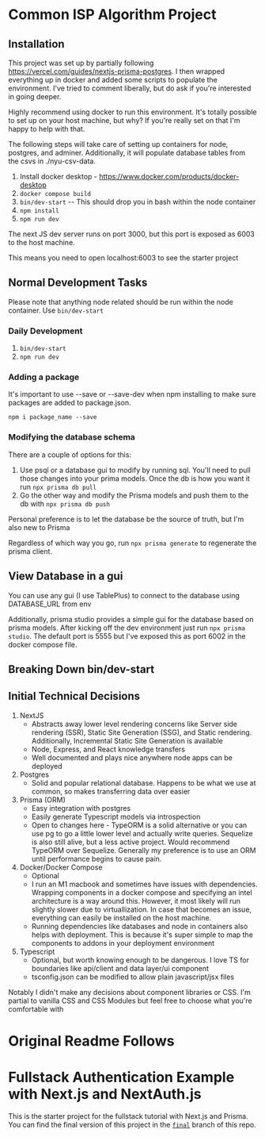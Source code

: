 # Common ISP Algorithm Project
## Installation
This project was set up by partially following https://vercel.com/guides/nextjs-prisma-postgres. I then
wrapped everything up in docker and added some scripts to populate the environment. I've
tried to comment liberally, but do ask if you're interested in going deeper.

Highly recommend using docker to run this environment. It's totally possible to set
up on your host machine, but why? If you're really set on that I'm happy to help with that.

The following steps will take care of setting up containers for node, postgres, and adminer.
Additionally, it will populate database tables from the csvs in ./nyu-csv-data.

1. Install docker desktop - https://www.docker.com/products/docker-desktop
2. `docker compose build`
3. `bin/dev-start` -- This should drop you in bash within the node container
4. `npm install`
5. `npm run dev`

The next JS dev server runs on port 3000, but this port is exposed as 6003 to the host machine.

This means you need to open localhost:6003 to see the starter project
## Normal Development Tasks
Please note that anything node related should be run within the node container. Use `bin/dev-start`
### Daily Development
1. `bin/dev-start`
2. `npm run dev`

### Adding a package
It's important to use --save or --save-dev when npm installing to make sure packages are added to package.json.

`npm i package_name --save`

### Modifying the database schema
There are a couple of options for this:

1. Use psql or a database gui to modify by running sql. You'll need to pull those changes into
your prima models. Once the db is how you want it run `npx prisma db pull`
2. Go the other way and modify the Prisma models and push them to the db with `npx prisma db push`

Personal preference is to let the database be the source of truth, but I'm also new to Prisma

Regardless of which way you go, run `npx prisma generate` to regenerate the prisma client.
## View Database in a gui
You can use any gui (I use TablePlus) to connect to the database using DATABASE_URL from env

Additionally, prisma studio provides a simple gui for the database based on prisma models. After
kicking off the dev environment just run `npx prisma studio`. The default port is 5555 but I've exposed this as port 6002 in the docker compose file.

## Breaking Down bin/dev-start
## Initial Technical Decisions
1. NextJS
    - Abstracts away lower level rendering concerns like Server side rendering (SSR), Static Site Generation (SSG), and Static rendering. Additionally, Incremental Static Site Generation is available
    - Node, Express, and React knowledge transfers 
    - Well documented and plays nice anywhere node apps can be deployed
2. Postgres
    - Solid and popular relational database. Happens to be what we use at common, so makes transferring data over easier
3. Prisma (ORM)
    - Easy integration with postgres
    - Easily generate Typescript models via introspection
    - Open to changes here - TypeORM is a solid alternative or you can use pg to go a little lower level and actually write queries. Sequelize is also still alive, but a less active project. Would recommend TypeORM over Sequelize. Generally my preference is to use an ORM until performance begins to cause pain.
4. Docker/Docker Compose
    - Optional
    - I run an M1 macbook and sometimes have issues with dependencies. Wrapping components in a docker compose and specifying an intel architecture is a way around this. However, it most likely will run slightly slower due to virtuallization. In case that becomes an issue, everything can easily be installed on the host machine.
    - Running dependencies like databases and node in containers also helps with deployment. This is because it's super simple to map the components to addons in your deployment environment
5. Typescript
    - Optional, but worth knowing enough to be dangerous. I love TS for boundaries like api/client and data layer/ui component
    - tsconfig.json can be modified to allow plain javascript/jsx files

Notably I didn't make any decisions about component libraries or CSS. I'm partial to vanilla CSS and CSS Modules but feel free to choose what you're comfortable with

# Original Readme Follows
# Fullstack Authentication Example with Next.js and NextAuth.js

This is the starter project for the fullstack tutorial with Next.js and Prisma. You can find the final version of this project in the [`final`](https://github.com/prisma/blogr-nextjs-prisma/tree/final) branch of this repo.
